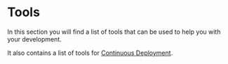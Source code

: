 # Tools

In this section you will find a list of tools that can be used to help you with your development.

It also contains a list of tools for [Continuous Deployment](continuous-deployment).
